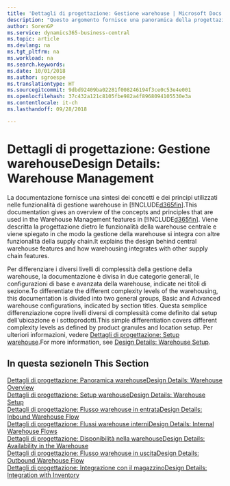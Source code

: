 ```yaml
---
title: 'Dettagli di progettazione: Gestione warehouse | Microsoft Docs'
description: "Questo argomento fornisce una panoramica della progettazione, dei concetti e dei principi alla base delle funzionalità di gestione warehouse in Business Central."
author: SorenGP
ms.service: dynamics365-business-central
ms.topic: article
ms.devlang: na
ms.tgt_pltfrm: na
ms.workload: na
ms.search.keywords: 
ms.date: 10/01/2018
ms.author: sgroespe
ms.translationtype: HT
ms.sourcegitcommit: 9dbd92409ba02281f008246194f3ce0c53e4e001
ms.openlocfilehash: 37c432a121c8105fbe982a4f8968094105530e3a
ms.contentlocale: it-ch
ms.lasthandoff: 09/28/2018

---
```

# <a name="design-details-warehouse-management"></a><span data-ttu-id="3c894-103">Dettagli di progettazione: Gestione warehouse</span><span class="sxs-lookup"><span data-stu-id="3c894-103">Design Details: Warehouse Management</span></span>
<span data-ttu-id="3c894-104">La documentazione fornisce una sintesi dei concetti e dei principi utilizzati nelle funzionalità di gestione warehouse in [!INCLUDE[d365fin](includes/d365fin_md.md)].</span><span class="sxs-lookup"><span data-stu-id="3c894-104">This documentation gives an overview of the concepts and principles that are used in the Warehouse Management features in [!INCLUDE[d365fin](includes/d365fin_md.md)].</span></span> <span data-ttu-id="3c894-105">Viene descritta la progettazione dietro le funzionalità della warehouse centrale e viene spiegato in che modo la gestione della warehouse si integra con altre funzionalità della supply chain.</span><span class="sxs-lookup"><span data-stu-id="3c894-105">It explains the design behind central warehouse features and how warehousing integrates with other supply chain features.</span></span>  

<span data-ttu-id="3c894-106">Per differenziare i diversi livelli di complessità della gestione della warehouse, la documentazione è divisa in due categorie generali, le configurazioni di base e avanzata della warehouse, indicate nei titoli di sezione.</span><span class="sxs-lookup"><span data-stu-id="3c894-106">To differentiate the different complexity levels of the warehousing, this documentation is divided into two general groups, Basic and Advanced warehouse configurations, indicated by section titles.</span></span> <span data-ttu-id="3c894-107">Questa semplice differenziazione copre livelli diversi di complessità come definito dal setup dell'ubicazione e i sottoprodotti.</span><span class="sxs-lookup"><span data-stu-id="3c894-107">This simple differentiation covers different complexity levels as defined by product granules and location setup.</span></span> <span data-ttu-id="3c894-108">Per ulteriori informazioni, vedere [Dettagli di progettazione: Setup warehouse](design-details-warehouse-setup.md).</span><span class="sxs-lookup"><span data-stu-id="3c894-108">For more information, see [Design Details: Warehouse Setup](design-details-warehouse-setup.md).</span></span>  

## <a name="in-this-section"></a><span data-ttu-id="3c894-109">In questa sezione</span><span class="sxs-lookup"><span data-stu-id="3c894-109">In This Section</span></span>  
[<span data-ttu-id="3c894-110">Dettagli di progettazione: Panoramica warehouse</span><span class="sxs-lookup"><span data-stu-id="3c894-110">Design Details: Warehouse Overview</span></span>](design-details-warehouse-overview.md)  
[<span data-ttu-id="3c894-111">Dettagli di progettazione: Setup warehouse</span><span class="sxs-lookup"><span data-stu-id="3c894-111">Design Details: Warehouse Setup</span></span>](design-details-warehouse-setup.md)  
[<span data-ttu-id="3c894-112">Dettagli di progettazione: Flusso warehouse in entrata</span><span class="sxs-lookup"><span data-stu-id="3c894-112">Design Details: Inbound Warehouse Flow</span></span>](design-details-inbound-warehouse-flow.md)  
[<span data-ttu-id="3c894-113">Dettagli di progettazione: Flussi warehouse interni</span><span class="sxs-lookup"><span data-stu-id="3c894-113">Design Details: Internal Warehouse Flows</span></span>](design-details-internal-warehouse-flows.md)  
[<span data-ttu-id="3c894-114">Dettagli di progettazione: Disponibilità nella warehouse</span><span class="sxs-lookup"><span data-stu-id="3c894-114">Design Details: Availability in the Warehouse</span></span>](design-details-availability-in-the-warehouse.md)  
[<span data-ttu-id="3c894-115">Dettagli di progettazione: Flusso warehouse in uscita</span><span class="sxs-lookup"><span data-stu-id="3c894-115">Design Details: Outbound Warehouse Flow</span></span>](design-details-outbound-warehouse-flow.md)  
[<span data-ttu-id="3c894-116">Dettagli di progettazione: Integrazione con il magazzino</span><span class="sxs-lookup"><span data-stu-id="3c894-116">Design Details: Integration with Inventory</span></span>](design-details-integration-with-inventory.md)

